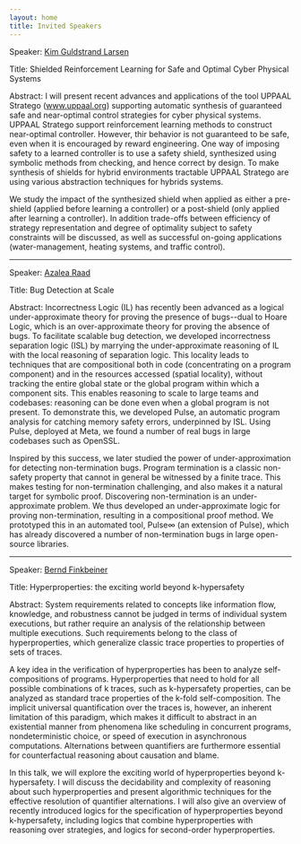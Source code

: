 ```yaml
---
layout: home
title: Invited Speakers
---
```


Speaker: [Kim Guldstrand Larsen](https://kgl.cs.aau.dk/)

Title: Shielded Reinforcement Learning for Safe and Optimal Cyber Physical Systems

Abstract:
I will present recent advances and applications of the tool UPPAAL Stratego (www.uppaal.org) supporting automatic synthesis of guaranteed safe and near-optimal control strategies for cyber physical systems. UPPAAL Stratego support reinforcement learning methods to construct near-optimal controller. However, thir behavior is not guaranteed to be safe, even when it is encouraged by reward engineering. One way of imposing safety to a learned controller is to use a safety shield, synthesized using symbolic methods from checking, and hence  correct by design. To make synthesis of shields for hybrid environments tractable UPPAAL Stratego are using various abstraction techniques for hybrids systems.

We study the impact of the synthesized shield when applied as either a pre-shield (applied before learning a controller) or a post-shield (only applied after learning a controller). In addition trade-offs between efficiency of strategy representation and degree of optimality subject to safety constraints will be discussed, as well as successful on-going applications (water-management, heating systems, and traffic control).

---------------------------------------------------------------------------------------------------------------------------

Speaker: [Azalea Raad](https://www.soundandcomplete.org/index.html) 

Title: Bug Detection at Scale

Abstract:  Incorrectness Logic (IL) has recently been advanced as a logical under-approximate theory for proving the presence of bugs--dual to Hoare Logic, which is an over-approximate theory for proving the absence of bugs. To facilitate scalable bug detection, we developed incorrectness separation logic (ISL) by marrying the under-approximate reasoning of IL with the local reasoning of separation logic. This locality leads to techniques that are compositional both in code (concentrating on a program component) and in the resources accessed (spatial locality), without tracking the entire global state or the global program within which a component sits. This enables reasoning to scale to large teams and codebases: reasoning can be done even when a global program is not present. To demonstrate this, we developed Pulse, an automatic program analysis for catching memory safety errors, underpinned by ISL. Using Pulse, deployed at Meta, we found a number of real bugs in large codebases such as OpenSSL.

Inspired by this success, we later studied the power of under-approximation for detecting non-termination bugs. Program termination is a classic non-safety property that cannot in general be witnessed by a finite trace. This makes testing for non-termination challenging, and also makes it a natural target for symbolic proof.  Discovering non-termination is an under-approximate problem. We thus developed an under-approximate logic for proving non-termination, resulting in a compositional proof method. We prototyped this in an automated tool, Pulse∞ (an extension of Pulse), which has already discovered a number of non-termination bugs in large open-source libraries.

--------------------------------------------------------------------------------------------------------------------------

Speaker: [Bernd Finkbeiner](https://cispa.de/en/people/finkbeiner)

Title: Hyperproperties: the exciting world beyond k-hypersafety

Abstract: System requirements related to concepts like information flow, knowledge, and robustness cannot be judged in terms of individual system executions, but rather require an analysis of the relationship between multiple executions. Such requirements belong to the class of hyperproperties, which generalize classic trace properties to properties of sets of traces. 

A key idea in the verification of hyperproperties has been to analyze self-compositions of programs. Hyperproperties that need to hold for all possible combinations of k traces, such as k-hypersafety properties, can be analyzed as standard trace properties of the k-fold self-composition. The implicit universal quantification over the traces is, however, an inherent limitation of this paradigm, which makes it difficult to abstract in an existential manner from phenomena like scheduling in concurrent programs, nondeterministic choice, or speed of execution in asynchronous computations. Alternations between quantifiers are furthermore essential for counterfactual reasoning about causation and blame.

In this talk, we will explore the exciting world of hyperproperties beyond k-hypersafety. I will discuss the decidability and complexity of reasoning about such hyperproperties and present algorithmic techniques for the effective resolution of quantifier alternations. I will also give an overview of recently introduced logics for the specification of hyperproperties beyond k-hypersafety, including logics that combine hyperproperties with reasoning over strategies, and logics for second-order hyperproperties.